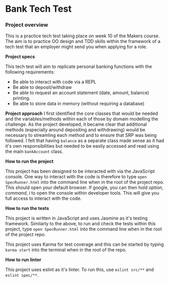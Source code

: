 # Bank Tech Test

### Project overview
This is a practice tech test taking place on week 10 of the Makers course. 
The aim is to practice OO design and TDD skills within the framework of a tech test that an employer might send you when applying for a role. 

**Project specs**

This tech test will aim to replicate personal banking functions with the following requirements:
- Be able to interact with code via a REPL
- Be able to deposit/withdraw
- Be able to request an account statement (date, amount, balance) printing.
- Be able to store data in memory (without requiring a database)

**Project approach** 
I first identified the core classes that would be needed and the variables/methods within each of those by domain modelling the challenge. As the project developed, it became clear that additional methods (especially around depositing and withdrawing) would be necessary to streamling each method and to ensure that SRP was being followed. I felt that having `balance` as a separate class made sense as it had it's own responsibilities but needed to be easily accessed and read using the main `bankAccount` class. 

**How to run the project** 

This project has been designed to be interacted with via the JavaScript console. One way to interact with the code is therefore to type `open SpecRunner.html` into the command line when in the root of the project repo. This should open your default browser. If google, you can then hold _option_, _command_, _i_ to open the console within developer tools. This will give you full access to interact with the code. 

**How to run the tests** 

This project is written in JavaScript and uses Jasmine as it's testing framework. Similarly to the above, to run and check the tests within this project, type `open SpecRunner.html` into the command line when in the root of the project repo.

This project uses Karma for test coverage and this can be started by typing `karma start` into the terminal when in the root of the repo.

**How to run linter** 

This project uses eslint as it's linter. To run this, use `eslint src/**` and `eslint spec/**`.